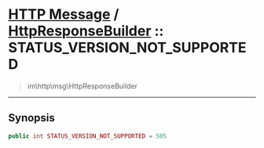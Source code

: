 # [HTTP Message](http.md) / [HttpResponseBuilder](http-HttpResponseBuilder.md) :: STATUS_VERSION_NOT_SUPPORTED
 > im\http\msg\HttpResponseBuilder
____

## Synopsis
```php
public int STATUS_VERSION_NOT_SUPPORTED = 505
```
